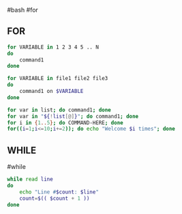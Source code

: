 #bash #for

## FOR

``` bash
for VARIABLE in 1 2 3 4 5 .. N
do
	command1
done
```

```bash
for VARIABLE in file1 file2 file3
do
    command1 on $VARIABLE
done
```

```bash
for var in list; do command1; done
for var in "${!list[@]}"; do command1; done
for i in {1..5}; do COMMAND-HERE; done
for((i=1;i<=10;i+=2)); do echo "Welcome $i times"; done
```

## WHILE
#while
```bash
while read line
do
	echo "Line #$count: $line"
	count=$(( $count + 1 ))
done
```